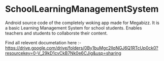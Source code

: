# SchoolLearningManagementSystem
Android source code of the completely woking app made for Megabizz. It is a basic Learning Management System for school students. Enables teachers and students to collaborste their content.

Find all relevent documetation here :-
https://drive.google.com/drive/folders/0By1buMgc2llqNGJ6Q1RTcUp0ck0?resourcekey=0-V_29kD1cvCkB7Nk0e6CJig&usp=sharing

